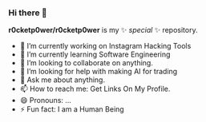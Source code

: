 ### Hi there 👋

**r0cketp0wer/r0cketp0wer** is my ✨ _special_ ✨ repository.

- 🔭 I’m currently working on Instagram Hacking Tools
- 🌱 I’m currently learning Software Engineering
- 👯 I’m looking to collaborate on anything.
- 🤔 I’m looking for help with making AI for trading
- 💬 Ask me about anything.
- 📫 How to reach me: Get Links On My Profile.
- 😄 Pronouns: ...
- ⚡ Fun fact: I am a Human Being
